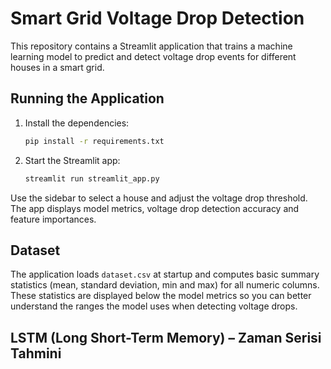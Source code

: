 # Smart Grid Voltage Drop Detection

This repository contains a Streamlit application that trains a machine learning model to predict and detect voltage drop events for different houses in a smart grid.

## Running the Application

1. Install the dependencies:
   ```bash
   pip install -r requirements.txt
   ```

2. Start the Streamlit app:
   ```bash
   streamlit run streamlit_app.py
   ```

Use the sidebar to select a house and adjust the voltage drop threshold. The app displays model metrics, voltage drop detection accuracy and feature importances.

## Dataset

The application loads `dataset.csv` at startup and computes basic summary statistics (mean, standard deviation, min and max) for all numeric columns. These statistics are displayed below the model metrics so you can better understand the ranges the model uses when detecting voltage drops.

## LSTM (Long Short-Term Memory) – Zaman Serisi Tahmini

